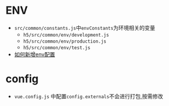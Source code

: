 # ENV

- `src/common/constants.js`中`envConstants`为环境相关的变量
  - `h5/src/common/env/development.js`
  - `h5/src/common/env/production.js`
  - `h5/src/common/env/test.js`
- [如何新增env配置](https://cli.vuejs.org/zh/guide/mode-and-env.html)

# config

- `vue.config.js` 中配置`config.externals`不会进行打包,按需修改
